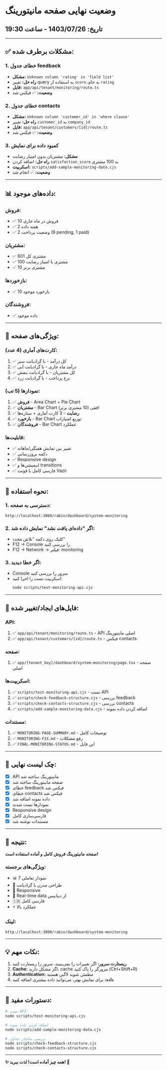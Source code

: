 # وضعیت نهایی صفحه مانیتورینگ

## تاریخ: 1403/07/26 - ساعت 19:30

---

## ✅ مشکلات برطرف شده:

### 1. خطای جدول feedback
- **مشکل:** `Unknown column 'rating' in 'field list'`
- **راه حل:** تغییر query به استفاده از `score` به جای `rating`
- **فایل:** `app/api/tenant/monitoring/route.ts`
- **وضعیت:** ✅ فیکس شد

### 2. خطای جدول contacts  
- **مشکل:** `Unknown column 'customer_id' in 'where clause'`
- **راه حل:** تغییر `customer_id` به `company_id`
- **فایل:** `app/api/tenant/customers/[id]/route.ts`
- **وضعیت:** ✅ فیکس شد

### 3. کمبود داده برای نمایش
- **مشکل:** مشتریان بدون امتیاز رضایت
- **راه حل:** اضافه کردن `satisfaction_score` به 100 مشتری
- **اسکریپت:** `scripts/add-sample-monitoring-data.cjs`
- **وضعیت:** ✅ انجام شد

---

## 📊 داده‌های موجود:

### فروش:
- ✅ 10 فروش در ماه جاری
- ✅ 2 هفته داده
- ✅ 2 وضعیت پرداخت (9 pending, 1 paid)

### مشتریان:
- ✅ 601 مشتری کل
- ✅ 100 مشتری با امتیاز رضایت
- ✅ 10 مشتری برتر

### بازخوردها:
- ✅ 10 بازخورد موجود

### فروشندگان:
- ✅ داده موجود

---

## 🎨 ویژگی‌های صفحه:

### کارت‌های آماری (4 عدد):
1. ✅ کل درآمد - با گرادیانت سبز
2. ✅ درآمد ماه جاری - با گرادیانت آبی
3. ✅ کل مشتریان - با گرادیانت بنفش
4. ✅ نرخ پرداخت - با گرادیانت زرد

### نمودارها (5 تب):
1. ✅ **فروش** - Area Chart + Pie Chart
2. ✅ **مشتریان** - Bar Chart افقی (10 مشتری برتر)
3. ✅ **رضایت** - 3 کارت آماری + ستاره‌ها
4. ✅ **بازخورد** - Bar Chart توزیع امتیازات
5. ✅ **فروشندگان** - Bar Chart عملکرد

### قابلیت‌ها:
- ✅ تغییر بین نمایش هفتگی/ماهانه
- ✅ دکمه بروزرسانی
- ✅ Responsive design
- ✅ انیمیشن‌ها و transitions
- ✅ فارسی کامل با فونت Vazir

---

## 🚀 نحوه استفاده:

### 1. دسترسی به صفحه:
```
http://localhost:3000/rabin/dashboard/system-monitoring
```

### 2. اگر "داده‌ای یافت نشد" نمایش داده شد:
- کلیک روی دکمه "تلاش مجدد"
- F12 → Console را بررسی کنید
- F12 → Network → فیلتر: monitoring

### 3. اگر خطا دیدید:
- Console سرور را بررسی کنید
- اسکریپت تست را اجرا کنید:
  ```bash
  node scripts/test-monitoring-api.cjs
  ```

---

## 📁 فایل‌های ایجاد/تغییر شده:

### API:
1. ✅ `app/api/tenant/monitoring/route.ts` - API اصلی مانیتورینگ
2. ✅ `app/api/tenant/customers/[id]/route.ts` - فیکس contacts

### صفحه:
1. ✅ `app/[tenant_key]/dashboard/system-monitoring/page.tsx` - صفحه اصلی

### اسکریپت‌ها:
1. ✅ `scripts/test-monitoring-api.cjs` - تست API
2. ✅ `scripts/check-feedback-structure.cjs` - بررسی feedback
3. ✅ `scripts/check-contacts-structure.cjs` - بررسی contacts
4. ✅ `scripts/add-sample-monitoring-data.cjs` - اضافه کردن داده نمونه

### مستندات:
1. ✅ `MONITORING-PAGE-SUMMARY.md` - توضیحات کامل
2. ✅ `MONITORING-FIX.md` - رفع مشکلات
3. ✅ `FINAL-MONITORING-STATUS.md` - این فایل

---

## 🎯 چک لیست نهایی:

- [x] API مانیتورینگ ساخته شد
- [x] صفحه مانیتورینگ ساخته شد
- [x] خطای feedback فیکس شد
- [x] خطای contacts فیکس شد
- [x] داده نمونه اضافه شد
- [x] نمودارها تست شدند
- [x] Responsive design
- [x] فارسی‌سازی کامل
- [x] مستندات نوشته شد

---

## 🎉 نتیجه:

**صفحه مانیتورینگ فروش کامل و آماده استفاده است!**

### ویژگی‌های برجسته:
- 📊 7 نمودار تعاملی
- 🎨 طراحی مدرن با گرادیانت
- 📱 Responsive
- 🔄 Real-time data از دیتابیس
- 🇮🇷 فارسی کامل
- ⚡ عملکرد بالا

### لینک:
```
http://localhost:3000/rabin/dashboard/system-monitoring
```

---

## 💡 نکات مهم:

1. **ریستارت سرور:** اگر تغییرات را نمی‌بینید، سرور را ریستارت کنید
2. **Cache:** اگر مشکل دارید، cache مرورگر را پاک کنید (Ctrl+Shift+R)
3. **Authentication:** مطمئن شوید لاگین هستید
4. **داده:** برای نمایش بهتر، می‌توانید داده بیشتری اضافه کنید

---

## 🔧 دستورات مفید:

```bash
# تست API
node scripts/test-monitoring-api.cjs

# اضافه کردن داده نمونه
node scripts/add-sample-monitoring-data.cjs

# بررسی ساختار جداول
node scripts/check-feedback-structure.cjs
node scripts/check-contacts-structure.cjs
```

---

**✨ همه چیز آماده است! لذت ببرید! 🚀**
